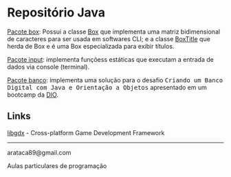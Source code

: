 # Repositório Java
<p><a href="https://github.com/arataca89/java/tree/main/Box">Pacote box</a>: Possui a classe <a href="https://github.com/arataca89/java/blob/main/Box/Box.java">Box</a> que implementa uma matriz bidimensional de caracteres para ser usada em softwares CLI; e a classe <a href="https://github.com/arataca89/java/blob/main/Box/BoxTitle.java">BoxTitle</a> que herda de Box e é uma Box especializada para exibir títulos.</p> 

<p><a href="https://github.com/arataca89/java/tree/main/input">Pacote input</a>: implementa funçõess estáticas que executam a entrada de dados via console (terminal).</p>

<p><a href="https://github.com/arataca89/java/tree/main/banco">Pacote banco</a>: implementa uma solução para o desafio <tt>Criando um Banco Digital com Java e Orientação a Objetos</tt> apresentado em um bootcamp da <a href="https://www.dio.me/">DIO</a>.</p>

## Links
[libgdx](https://github.com/libgdx/libgdx) - Cross-platform Game Development Framework

<hr>
<p></p>
<p>arataca89@gmail.com</p>
<p>Aulas particulares de programação</p>
